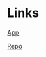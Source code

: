 # Links

[App](https://huggingface.co/spaces/dj-dawgs-ipd/IPD-Text-Hinglish)

[Repo](https://huggingface.co/spaces/dj-dawgs-ipd/IPD-Text-Hinglish/tree/main)

